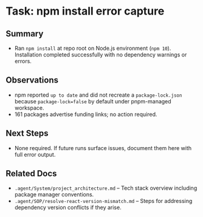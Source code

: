 # Task: npm install error capture

## Summary
- Ran `npm install` at repo root on Node.js environment (`npm 10`). Installation completed successfully with no dependency warnings or errors.

## Observations
- npm reported `up to date` and did not recreate a `package-lock.json` because `package-lock=false` by default under pnpm-managed workspace.
- 161 packages advertise funding links; no action required.

## Next Steps
- None required. If future runs surface issues, document them here with full error output.

## Related Docs
- `.agent/System/project_architecture.md` – Tech stack overview including package manager conventions.
- `.agent/SOP/resolve-react-version-mismatch.md` – Steps for addressing dependency version conflicts if they arise.
